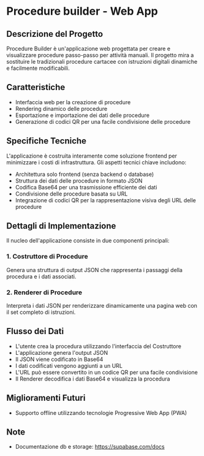 # Procedure builder - Web App

## Descrizione del Progetto

Procedure Builder è un'applicazione web progettata per creare e visualizzare procedure passo-passo per attività manuali. Il progetto mira a sostituire le tradizionali procedure cartacee con istruzioni digitali dinamiche e facilmente modificabili.

## Caratteristiche

- Interfaccia web per la creazione di procedure
- Rendering dinamico delle procedure
- Esportazione e importazione dei dati delle procedure
- Generazione di codici QR per una facile condivisione delle procedure

## Specifiche Tecniche

L'applicazione è costruita interamente come soluzione frontend per minimizzare i costi di infrastruttura. Gli aspetti tecnici chiave includono:

- Architettura solo frontend (senza backend o database)
- Struttura dei dati delle procedure in formato JSON
- Codifica Base64 per una trasmissione efficiente dei dati
- Condivisione delle procedure basata su URL
- Integrazione di codici QR per la rappresentazione visiva degli URL delle procedure

## Dettagli di Implementazione

Il nucleo dell'applicazione consiste in due componenti principali:

### 1. Costruttore di Procedure

Genera una struttura di output JSON che rappresenta i passaggi della procedura e i dati associati.

### 2. Renderer di Procedure

Interpreta i dati JSON per renderizzare dinamicamente una pagina web con il set completo di istruzioni.

## Flusso dei Dati

- L'utente crea la procedura utilizzando l'interfaccia del Costruttore
- L'applicazione genera l'output JSON
- Il JSON viene codificato in Base64
- I dati codificati vengono aggiunti a un URL
- L'URL può essere convertito in un codice QR per una facile condivisione
- Il Renderer decodifica i dati Base64 e visualizza la procedura

## Miglioramenti Futuri

- Supporto offline utilizzando tecnologie Progressive Web App (PWA)

## Note

- Documentazione db e storage: https://supabase.com/docs